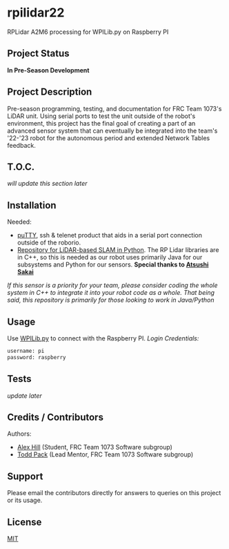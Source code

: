 # rpilidar22
RPLidar A2M6 processing for WPILib.py on Raspberry PI
## Project Status
**In Pre-Season Development**
## Project Description
Pre-season programming, testing, and documentation for FRC Team 1073's LiDAR unit. Using serial ports to test the unit outside of the robot's environment, this project has the final goal of creating a part of an advanced sensor system that can eventually be integrated into the team's '22-'23 robot for the autonomous period and extended Network Tables feedback. 
## T.O.C.
*will update this section later*
## Installation
Needed:
- [puTTY](https://www.putty.org/), ssh & telenet product that aids in a serial port connection outside of the roborio.  
- [Repository for LiDAR-based SLAM in Python](https://github.com/122004/BreezySLAM). The RP Lidar libraries are in C++, so this is needed as our robot uses primarily Java for our subsystems and Python for our sensors. **Special thanks to [Atsushi Sakai](https://github.com/AtsushiSakai)**

*If this sensor is a priority for your team, please consider coding the whole system in C++ to integrate it into your robot code as a whole. That being said, this repository is primarily for those looking to work in Java/Python*
## Usage
Use [WPILib.py](http://wpilibpi.local/) to connect with the Raspberry PI. 
*Login Credentials:*
```bash
username: pi
password: raspberry
```
## Tests 
*update later*
## Credits / Contributors
Authors:
- [Alex Hill](https://github.com/122004) (Student, FRC Team 1073 Software subgroup)
- [Todd Pack](https://github.com/roboticsgeek) (Lead Mentor, FRC Team 1073 Software subgroup)
## Support
Please email the contributors directly for answers to queries on this project or its usage. 
## License
[MIT](https://choosealicense.com/licenses/mit/)
